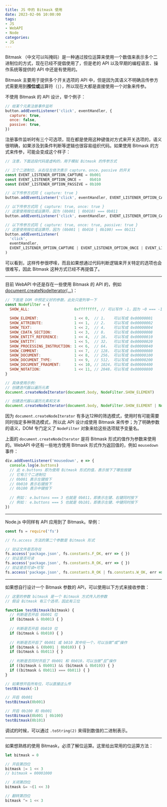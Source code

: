 ```yaml
---
title: JS 中的 Bitmask 使用
date: 2023-02-06 10:00:00
tags:
- JS
- WebAPI
- Node
categories:
- JS
---
```


Bitmask （中文可以叫掩码）是一种通过按位运算来使用一个数值来表示多个二进制位的方式，现在已经不提倡使用了，但是老的 API 以及早期的编程语言、操作系统等提供的 API 中还是有使用的。

Bitmask 主要用于提供多个开关选项的 API 中，但是因为其语义不明确且传参方式需要用到**按位或**运算符（`|`），所以现在大都是直接使用一个对象来传参。

不使用 Bitmask 的 API 设计，举个例子：

```js
// 给某个元素注册事件监听
button.addEventListener('click', eventHandler, {
  capture: true,
  once: false,
  passive: true,
})
```

注册事件监听时有三个可选项，现在都是使用这种键值对方式来开关选项的，语义很明确，如果涉及到条件判断等逻辑也很容易组织代码。如果使用 Bitmask 的方式来传参，可能会变成这个样子：

```js
// 注意，下面这段代码是虚构的，用于模拟 Bitmask 的传参方式

// 三个二进制位，从右往左依次表示 capture、once、passive 的开关
const EVENT_LISTENER_OPTION_CAPTURE = 0b001
const EVENT_LISTENER_OPTION_ONCE =    0b010
const EVENT_LISTENER_OPTION_PASSIVE = 0b100

// 以下传参方式同 { capture: true }
button.addEventListener('click', eventHandler, EVENT_LISTENER_OPTION_CAPTURE)

// 以下传参方式同 { capture: true, once: true }
// 这里使用按位或运算符，因为 (0b001 | 0b010) === 0b011
button.addEventListener('click', eventHandler, EVENT_LISTENER_OPTION_CAPTURE | EVENT_LISTENER_OPTION_ONCE)

// 以下传参方式同 { capture: true, once: true, passive: true }
// 这里使用按位或运算符，因为 (0b001 | 0b010 | 0b100) === 0b111
button.addEventListener(
  'click',
  eventHandler,
  EVENT_LISTENER_OPTION_CAPTURE | EVENT_LISTENER_OPTION_ONCE | EVENT_LISTENER_OPTION_PASSIVE
)
```

可以看到，这样传参很啰嗦，而且如果想通过代码判断逻辑来开关特定的选项也会很难写，因此 Bitmask 这种方式已经不再提倡了。

-----

目前 WebAPI 中还是存在一些使用 Bitmask 的 API 的，例如 [document.createNodeIterator(...)](https://developer.mozilla.org/zh-CN/docs/Web/API/Document/createNodeIterator)：

```js
// 下面是 DOM 中预定义好的参数，此处只是列举一下
const NodeFilter = {
  SHOW_ALL:                    0xffffffff, // 可以写作 -1，因为 ~0 === -1，等于说每一位都是 1
  
  SHOW_ELEMENT:                1 << 0,  // 1，   可以写成 0x00000001
  SHOW_ATTRIBUTE:              1 << 1,  // 2，   可以写成 0x00000002
  SHOW_TEXT:                   1 << 2,  // 4，   可以写成 0x00000004
  SHOW_CDATA_SECTION:          1 << 3,  // 8，   可以写成 0x00000008
  SHOW_ENTITY_REFERENCE:       1 << 4,  // 16，  可以写成 0x00000010
  SHOW_ENTITY:                 1 << 5,  // 32，  可以写成 0x00000020
  SHOW_PROCESSING_INSTRUCTION: 1 << 6,  // 64，  可以写成 0x00000040
  SHOW_COMMENT:                1 << 7,  // 128， 可以写成 0x00000080
  SHOW_DOCUMENT:               1 << 8,  // 256， 可以写成 0x00000100
  SHOW_DOCUMENT_TYPE:          1 << 9,  // 512， 可以写成 0x00000200
  SHOW_DOCUMENT_FRAGMENT:      1 << 10, // 1024，可以写成 0x00000400
  SHOW_NOTATION:               1 << 11, // 2048，可以写成 0x00000800
}

// 具体使用示例:
// 创建迭代器以遍历元素
document.createNodeIterator(document.body, NodeFilter.SHOW_ELEMENT)

// 创建迭代器以遍历元素和文本
document.createNodeIterator(document.body, NodeFilter.SHOW_ELEMENT | NodeFilter.SHOW_TEXT)
```

因为 `document.createNodeIterator` 有多达12种的筛选模式，使用时有可能需要同时指定多种筛选模式，所以此 API 设计成使用 Bitmask 来传参；为了明确参数的语义，DOM 专门定义了 `NodeFilter` 对象来给这些选项赋予变量名。



上面的 `document.createNodeIterator` 是将 Bitmask 形式的值作为参数来使用的。WebAPI 中还有一些地方使用 Bitmask 形式作为返回值的，例如 `mousedown` 事件：

```js
div.addEventListener('mousedown', e => {
  console.log(e.buttons)
  // 此 e.buttons 即为使用 Bitmask 形式的值，表示按下了哪些按键
  // 它有三个二进制位
  // 0b001 表示左键按下
  // 0b010 表示右键按下
  // 0b100 表示中键按下
  
  // 例如： e.buttons === 3 也就是 0b011，即表示左键、右键同时按下
  // 例如： e.buttons === 5 也就是 0b101，即表示左键、中键同时按下
})
```

-----

Node.js 中同样有 API 应用到了 Bitmask。举例：

```js
const fs = require('fs')

// fs.access 方法的第二个参数是 Bitmask 形式

// 验证文件是否存在
fs.access('package.json', fs.constants.F_OK, err => { })
// 验证是否可读
fs.access('package.json', fs.constants.R_OK, err => { })
// 验证是否可读+可写
fs.access('package.json', fs.constants.R_OK | fs.constants.W_OK, err => { })

```



-----

如果想自行设计一个 Bitmask 参数的 API，可以使用以下方式来接收参数：

```js
// 这里的参数 bitmask 是一个 Bitmask 方式传入的参数
// 假设 Bitmask 有三个选项，因此有三位

function testBitmask(bitmask) {
  // 判断是否开启 0b001 位
  if (bitmask & 0b001) { }
  
  // 判断是否开启 0b010 位
  if (bitmask & 0b010) { }
  
  // 判断是否开启了 0b001 或 b010 其中任一个，可以当做“或”操作
  if (bitmask & (0b001 | 0b010)) { }
  if (bitmask & 0b011) { }
  
  // 判断是否同时开启了 0b001 和 0b010，可以当做“且”操作
  if ((bitmask & 0b001) && (bitmask & 0b010)) { }
  if ((bitmask & 0b011) === 0b011) { }
}

// 如果想开启所有位，可以直接这么传
testBitmask(-1)

// 开启 0b001
testBitmask(0b001)

// 开启 0b100 和 0b001
testBitmask(0b001 | 0b100)
testBitmask(0b101)
```

调试的时候，可以通过 `.toString(2)` 来得到数值的二进制表示。

-----

如果想熟练的使用 Bitmask，必须了解位运算。这里给出常用的位运算方法：

```js
let bitmask = 0

// 开启第四位
bitmask |= 1 << 3
// bitmask = 00001000

// 关闭第四位
bitmask &= ~(1 << 3)

// 翻转第四位
bitmask ^= 1 << 3
```

